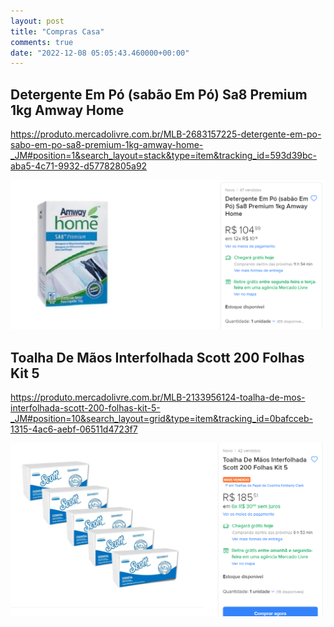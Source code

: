 ```yaml
---
layout: post
title: "Compras Casa"
comments: true
date: "2022-12-08 05:05:43.460000+00:00"
---
```


## Detergente Em Pó (sabão Em Pó) Sa8 Premium 1kg Amway Home

https://produto.mercadolivre.com.br/MLB-2683157225-detergente-em-po-sabo-em-po-sa8-premium-1kg-amway-home-_JM#position=1&search_layout=stack&type=item&tracking_id=593d39bc-aba5-4c71-9932-d57782805a92

![](/assets/img/xY42g4Q2s_637c8b6219dcf1f44736b321de1f4722.png)

## Toalha De Mãos Interfolhada Scott 200 Folhas Kit 5

https://produto.mercadolivre.com.br/MLB-2133956124-toalha-de-mos-interfolhada-scott-200-folhas-kit-5-_JM#position=10&search_layout=grid&type=item&tracking_id=0bafcceb-1315-4ac6-aebf-06511d4723f7

![](/assets/img/xY42g4Q2s_a38279a11f9bc9a3cb503ee52a6950ec.png)



